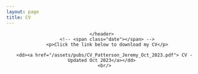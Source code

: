 ```yaml
---
layout: page
title: CV
---
```


<!-- Global site tag (gtag.js) - Google Analytics -->
<script async src="https://www.googletagmanager.com/gtag/js?id=UA-146764207-1"></script>
<script>
  window.dataLayer = window.dataLayer || [];
  function gtag(){dataLayer.push(arguments);}
  gtag('js', new Date());

  gtag('config', 'UA-146764207-1');
</script>

<!-- Post -->
<section class="post">
    <header class="major">

    </header>
        <!-- <span class="date"></span> -->
        <p>Click the link below to download my CV</p>

      <dd><a href="/assets/pubs/CV_Patterson_Jeremy_Oct_2023.pdf"> CV - Updated Oct 2023</a></dd>
      <br/>

      
</section>
